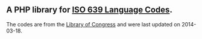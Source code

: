## A PHP library for [ISO 639 Language Codes](http://www.infoterm.info/standardization/ISO_639.php).

The codes are from the [Library of Congress](https://www.loc.gov/standards/iso639-2/ISO-639-2_utf-8.txt) and were last updated on 2014-03-18.
